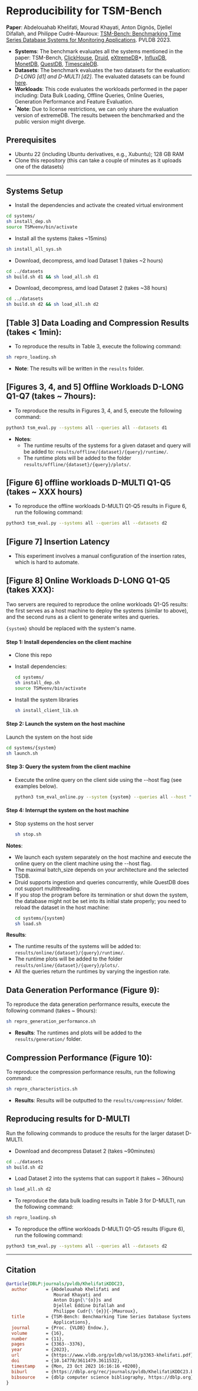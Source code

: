  # Reproducibility for TSM-Bench
 
**Paper**: Abdelouahab Khelifati, Mourad Khayati, Anton Dignös, Djellel Difallah, and Philippe Cudré-Mauroux: [TSM-Bench: Benchmarking Time Series Database Systems for Monitoring Applications](https://www.vldb.org/pvldb/vol16/p3363-khelifati.pdf). PVLDB 2023.
- **Systems**: The benchmark evaluates all the systems mentioned in the paper: TSM-Bench, [ClickHouse](https://clickhouse.com/), [Druid](https://druid.apache.org/), [eXtremeDB](https://www.mcobject.com/)*, [InfluxDB](https://docs.influxdata.com/influxdb/v1.7/), [MonetDB](https://www.monetdb.org/easy-setup/), [QuestDB](https://questdb.io/), [TimescaleDB](https://www.timescale.com/).
- **Datasets**: The benchmark evaluates the two datasets for the evaluation: *D-LONG [d1] and D-MULTI [d2]*. The evaluated datasets can be found [here](https://github.com/eXascaleInfolab/TSM-Bench/tree/main/datasets).
- **Workloads**: This code evaluates the workloads performed in the paper including: Data Bulk Loading, Offline Queries, Online Queries, Generation Performance and Feature Evaluation.
- <sup>*</sup>**Note**: Due to license restrictions, we can only share the evaluation version of extremeDB. The results between the benchmarked and the public version might diverge. 


## Prerequisites


- Ubuntu 22 (including Ubuntu derivatives, e.g., Xubuntu); 128 GB RAM
- Clone this repository (this can take a couple of minutes as it uploads one of the datasets)
___

## Systems Setup

- Install the dependencies and activate the created virtual environment 
  
```bash
cd systems/
sh install_dep.sh
source TSMvenv/bin/activate
```

- Install all the systems (takes ~15mins)

```bash
sh install_all_sys.sh
```


- Download, decompress, amd load Dataset 1 (takes ~2 hours)

```bash
cd ../datasets
sh build.sh d1 && sh load_all.sh d1
```

- Download, decompress, amd load Dataset 2 (takes ~38 hours)

```bash
cd ../datasets
sh build.sh d2 && sh load_all.sh d2
```

<!---

- Load Dataset 1 into all the systems (takes ~ 2hours)

```bash
sh load_all.sh d1
```
-->

## [Table 3] Data Loading and Compression Results (takes < 1min):

- To reproduce the results in Table 3, execute the following command:

```bash
sh repro_loading.sh 
```
- **Note**: The results will be written in the `results` folder. 
    
## [Figures 3, 4, and 5] Offline Workloads D-LONG Q1-Q7 (takes ~ 7hours):

- To reproduce the results in Figures 3, 4, and 5, execute the following command:

```bash
python3 tsm_eval.py --systems all --queries all --datasets d1 
```
- **Notes**:
   - The runtime results of the systems for a given dataset and query will be added to: `results/offline/{dataset}/{query}/runtime/`.
   - The runtime plots will be added to the folder `results/offline/{dataset}/{query}/plots/`.


## [Figure 6] offline workloads D-MULTI Q1-Q5 (takes ~ XXX hours)

- To reproduce the offline workloads D-MULTI Q1-Q5 results in Figure 6, run the following command:

```bash
python3 tsm_eval.py --systems all --queries all --datasets d2
```

## [Figure 7] Insertion Latency
 
-  This experiment involves a manual configuration of the insertion rates, which is hard to automate.


## [Figure 8] Online Workloads D-LONG Q1-Q5 (takes XXX):

Two servers are required to reproduce the online workloads Q1-Q5 results: the first serves as a host machine to deploy the systems (similar to above), and the second runs as a client to generate writes and queries. 

``{system}`` should be replaced with the system's name.

#### Step 1: Install dependencies on the client machine 

- Clone this repo
- Install dependencies:

  ```bash
  cd systems/
  sh install_dep.sh
  source TSMvenv/bin/activate
  ```
- Install the system libraries

  ```bash
  sh install_client_lib.sh
  ```


#### Step 2: Launch the system on the host machine

Launch the system on the host side 

   ```bash
   cd systems/{system}
   sh launch.sh
   ```

#### Step 3: Query the system from the client machine

 
- Execute the online query on the client side using the --host flag (see examples below).

   ```bash
   python3 tsm_eval_online.py --system {system} --queries all --host "host_address" --batch_size 10000 20000 200000 600000 1000000 1400000
   ```

#### Step 4: Interrupt the system on the host machine

- Stop systems on the host server
   ```bash
   sh stop.sh
   ```   

**Notes**:

- We launch each system separately on the host machine and execute the online query on the client machine using the --host flag.
- The maximal batch_size depends on your architecture and the selected TSDB.
- Druid supports ingestion and queries concurrently, while QuestDB does not support multithreading.
- If you stop the program before its termination or shut down the system, the database might not be set into its initial state properly; you need to reload the dataset in the host machine:
    ```bash
   cd systems/{system}
   sh load.sh
   ```   
  

**Results**: 

- The runtime results of the systems will be added to: `results/online/{dataset}/{query}/runtime/`. 
- The runtime plots will be added to the folder `results/online/{dataset}/{query}/plots/`.
- All the queries return the runtimes by varying the ingestion rate.



## Data Generation Performance (Figure 9):

To reproduce the data generation performance results, execute the following command  (takes ~ 9hours):


```bash
sh repro_generation_performance.sh 
```

- **Results**: The runtimes and plots will be added to the `results/generation/` folder.

## Compression Performance (Figure 10):

To reproduce the compression performance results, run the following command:

```bash
sh repro_characteristics.sh 
```

- **Results**: Results will be outputted to the `results/compression/` folder. 



## Reproducing results for D-MULTI 

Run the following commands to produce the results for the larger dataset D-MULTI.

- Download and decompress Dataset 2 (takes ~90minutes)

```bash
cd ../datasets
sh build.sh d2
```

- Load Dataset 2 into the systems that can support it (takes ~ 36hours)

```bash
sh load_all.sh d2
```

- To reproduce the data bulk loading results in Table 3 for D-MULTI, run the following command:

```bash
sh repro_loading.sh
```

- To reproduce the offline workloads D-MULTI Q1-Q5 results (Figure 6), run the following command:

```bash
python3 tsm_eval.py --systems all --queries all --datasets d2
```



___

## Citation

```bibtex
@article{DBLP:journals/pvldb/KhelifatiKDDC23,
  author       = {Abdelouahab Khelifati and
                  Mourad Khayati and
                  Anton Dign{\"{o}}s and
                  Djellel Eddine Difallah and
                  Philippe Cudr{\'{e}}{-}Mauroux},
  title        = {TSM-Bench: Benchmarking Time Series Database Systems for Monitoring
                  Applications},
  journal      = {Proc. {VLDB} Endow.},
  volume       = {16},
  number       = {11},
  pages        = {3363--3376},
  year         = {2023},
  url          = {https://www.vldb.org/pvldb/vol16/p3363-khelifati.pdf},
  doi          = {10.14778/3611479.3611532},
  timestamp    = {Mon, 23 Oct 2023 16:16:16 +0200},
  biburl       = {https://dblp.org/rec/journals/pvldb/KhelifatiKDDC23.bib},
  bibsource    = {dblp computer science bibliography, https://dblp.org}
}
```



